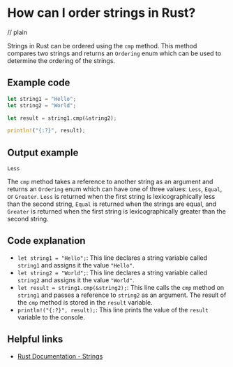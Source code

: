 # How can I order strings in Rust?
// plain

Strings in Rust can be ordered using the `cmp` method. This method compares two strings and returns an `Ordering` enum which can be used to determine the ordering of the strings.

## Example code

```rust
let string1 = "Hello";
let string2 = "World";

let result = string1.cmp(&string2);

println!("{:?}", result);
```

## Output example

```
Less
```

The `cmp` method takes a reference to another string as an argument and returns an `Ordering` enum which can have one of three values: `Less`, `Equal`, or `Greater`. `Less` is returned when the first string is lexicographically less than the second string, `Equal` is returned when the strings are equal, and `Greater` is returned when the first string is lexicographically greater than the second string.

## Code explanation

- `let string1 = "Hello";`: This line declares a string variable called `string1` and assigns it the value `"Hello"`.
- `let string2 = "World";`: This line declares a string variable called `string2` and assigns it the value `"World"`.
- `let result = string1.cmp(&string2);`: This line calls the `cmp` method on `string1` and passes a reference to `string2` as an argument. The result of the `cmp` method is stored in the `result` variable.
- `println!("{:?}", result);`: This line prints the value of the `result` variable to the console.

## Helpful links
- [Rust Documentation - Strings](https://doc.rust-lang.org/std/string/struct.String.html)
